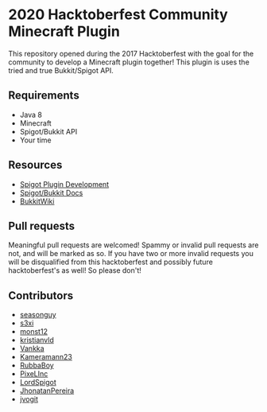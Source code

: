# 2020 Hacktoberfest Community Minecraft Plugin
This repository opened during the 2017 Hacktoberfest with the goal
for the community to develop a Minecraft plugin together! This plugin
is uses the tried and true Bukkit/Spigot API.

## Requirements
- Java 8
- Minecraft
- Spigot/Bukkit API
- Your time

## Resources
- [Spigot Plugin Development](https://www.spigotmc.org/wiki/spigot-plugin-development/)
- [Spigot/Bukkit Docs](https://hub.spigotmc.org/javadocs/bukkit/)
- [BukkitWiki](https://bukkit.gamepedia.com/Main_Page)

## Pull requests
Meaningful pull requests are welcomed! Spammy or invalid pull requests are not,
and will be marked as so. If you have two or more invalid requests you
will be disqualified from this hacktoberfest and possibly future hacktoberfest's
as well! So please don't!

## Contributors
- [seasonguy](https://github.com/seasonguy)
- [s3xi](https://github.com/s3xi)
- [monst12](https://github.com/monst12)
- [kristianvld](https://github.com/kristianvld)
- [Vankka](https://github.com/Vankka)
- [Kameramann23](https://github.com/Kameramann23)
- [RubbaBoy](https://github.com/RubbaBoy)
- [PixeLInc](https://github.com/PixeLInc)
- [LordSpigot](https://github.com/LordSpigot)
- [JhonatanPereira](https://github.com/JhonatanPereira)
- [jvogit](https://github.com/jvogit)